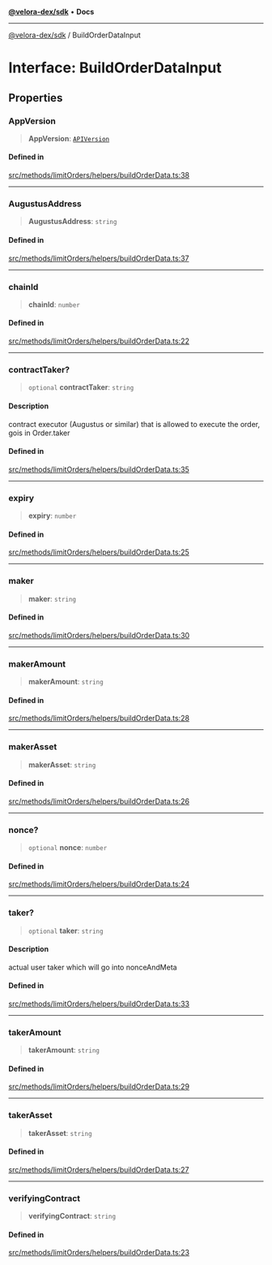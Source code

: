 [**@velora-dex/sdk**](../README.md) • **Docs**

***

[@velora-dex/sdk](../globals.md) / BuildOrderDataInput

# Interface: BuildOrderDataInput

## Properties

### AppVersion

> **AppVersion**: [`APIVersion`](../type-aliases/APIVersion.md)

#### Defined in

[src/methods/limitOrders/helpers/buildOrderData.ts:38](https://github.com/paraswap/paraswap-sdk/blob/master/src/methods/limitOrders/helpers/buildOrderData.ts#L38)

***

### AugustusAddress

> **AugustusAddress**: `string`

#### Defined in

[src/methods/limitOrders/helpers/buildOrderData.ts:37](https://github.com/paraswap/paraswap-sdk/blob/master/src/methods/limitOrders/helpers/buildOrderData.ts#L37)

***

### chainId

> **chainId**: `number`

#### Defined in

[src/methods/limitOrders/helpers/buildOrderData.ts:22](https://github.com/paraswap/paraswap-sdk/blob/master/src/methods/limitOrders/helpers/buildOrderData.ts#L22)

***

### contractTaker?

> `optional` **contractTaker**: `string`

#### Description

contract executor (Augustus or similar) that is allowed to execute the order, gois in Order.taker

#### Defined in

[src/methods/limitOrders/helpers/buildOrderData.ts:35](https://github.com/paraswap/paraswap-sdk/blob/master/src/methods/limitOrders/helpers/buildOrderData.ts#L35)

***

### expiry

> **expiry**: `number`

#### Defined in

[src/methods/limitOrders/helpers/buildOrderData.ts:25](https://github.com/paraswap/paraswap-sdk/blob/master/src/methods/limitOrders/helpers/buildOrderData.ts#L25)

***

### maker

> **maker**: `string`

#### Defined in

[src/methods/limitOrders/helpers/buildOrderData.ts:30](https://github.com/paraswap/paraswap-sdk/blob/master/src/methods/limitOrders/helpers/buildOrderData.ts#L30)

***

### makerAmount

> **makerAmount**: `string`

#### Defined in

[src/methods/limitOrders/helpers/buildOrderData.ts:28](https://github.com/paraswap/paraswap-sdk/blob/master/src/methods/limitOrders/helpers/buildOrderData.ts#L28)

***

### makerAsset

> **makerAsset**: `string`

#### Defined in

[src/methods/limitOrders/helpers/buildOrderData.ts:26](https://github.com/paraswap/paraswap-sdk/blob/master/src/methods/limitOrders/helpers/buildOrderData.ts#L26)

***

### nonce?

> `optional` **nonce**: `number`

#### Defined in

[src/methods/limitOrders/helpers/buildOrderData.ts:24](https://github.com/paraswap/paraswap-sdk/blob/master/src/methods/limitOrders/helpers/buildOrderData.ts#L24)

***

### taker?

> `optional` **taker**: `string`

#### Description

actual user taker which will go into nonceAndMeta

#### Defined in

[src/methods/limitOrders/helpers/buildOrderData.ts:33](https://github.com/paraswap/paraswap-sdk/blob/master/src/methods/limitOrders/helpers/buildOrderData.ts#L33)

***

### takerAmount

> **takerAmount**: `string`

#### Defined in

[src/methods/limitOrders/helpers/buildOrderData.ts:29](https://github.com/paraswap/paraswap-sdk/blob/master/src/methods/limitOrders/helpers/buildOrderData.ts#L29)

***

### takerAsset

> **takerAsset**: `string`

#### Defined in

[src/methods/limitOrders/helpers/buildOrderData.ts:27](https://github.com/paraswap/paraswap-sdk/blob/master/src/methods/limitOrders/helpers/buildOrderData.ts#L27)

***

### verifyingContract

> **verifyingContract**: `string`

#### Defined in

[src/methods/limitOrders/helpers/buildOrderData.ts:23](https://github.com/paraswap/paraswap-sdk/blob/master/src/methods/limitOrders/helpers/buildOrderData.ts#L23)
